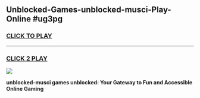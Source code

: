 
## Unblocked-Games-unblocked-musci-Play-Online #ug3pg
<h3>
<a href="https://news.freeplayer.one?title=unblocked-musci&ref=3">CLICK TO PLAY</a></h3>
<hr>

<h3>
<a href="https://news.freeplayer.one?title=unblocked-musci&ref=3">CLICK 2 PLAY</a>
  
</h3>

<a href="https://news.freeplayer.one?title=unblocked-musci&ref=3"><img src="https://clearcache.store/games.png"></a>


**unblocked-musci games unblocked: Your Gateway to Fun and Accessible Online Gaming**
